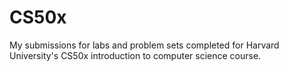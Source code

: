 # CS50x
My submissions for labs and problem sets completed for Harvard University's CS50x introduction to computer science course. 
